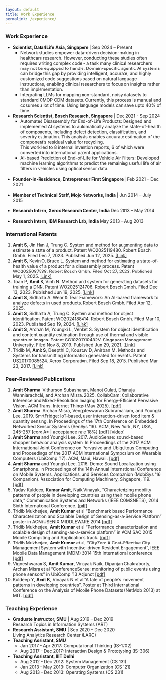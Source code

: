 ```yaml
---
layout: default
title: Work Experience
permalink: /experience/
---
```


<div id="experience" class="tab-content active work-experience-page">
    <h3>Work Experience</h3>
    <ul>
        <li>
            <strong> Scientist, Data4Life Asia, Singapore </strong> | Sep 2024 – Present <br>
            <ul style="list-style-type: square;">
                <li> 
                    Network studies empower data-driven decision-making in healthcare research.
                    However, conducting these studies often requires writing complex code - a task many clinical researchers may not be equipped to handle.
                    Domain-specific agentic AI systems can bridge this gap by providing intelligent, accurate, and highly customized code suggestions based on natural language instructions, enabling clinical researchers to focus on insights rather than implementation.  </li>
                <li> Integrating LLMs for mapping non-standard, noisy datasets to standard OMOP CDM datasets. Currently, this process is manual and cosumes a lot of time. Using language models can save upto 40% of time.  </li>
            </ul>
        </li>
        <li>
            <strong> Research Scientist, Bosch Research, Singapore </strong> | Dec 2021 - Sep 2024 <br>
            <ul style="list-style-type: square;">
                <li>
                    Automated Disassembly for End-of-Life Products:
                    Designed and implemented AI systems to automatically analyze the state-of-health of components, including defect detection, classification, and severity estimation. This analysis enables accurate estimation of the component’s residual value for recycling. <br/>
                    This work led to 8 internal invention reports, 6 of which were converted into international patent applications. 
                </li>
                <li>
                    AI-based Prediction of End-of-Life for Vehicle Air Filters:
                    Developed machine learning algorithms to predict the remaining useful life of air filters in vehicles using optical sensor data.
                </li>
            </ul>
        </li> <br/>
        <li>
            <strong> Founder-in-Residence, Entrepreneur First Singapore </strong> | Feb 2021 – Dec 2021 <br/><br/>
        </li>
        <li>
            <strong> Member of Technical Staff, Mojo Networks, India </strong> | Jun 2014 – July 2015 <br/><br/>
        </li>
        <li>
            <strong> Research Intern, Xerox Research Center, India </strong> Dec 2013 – May 2014 <br/><br/>
        </li>
        <li>
            <strong> Research Intern, IBM Research Lab, India </strong> May 2013 – Aug 2013 <br>
        </li>
    </ul> 
</div>
<div id="patents" class="tab-content active work-experience-page">
    <h3>International Patents</h3>
    <ol>
        <li>
            <strong>Amit S</strong>, Jin Han J, Trung C. System and method for augmenting data to estimate a state of a product. Patent WO2025119480. Robert Bosch Gmbh. Filed Dec 7, 2023. Published Jun 12, 2025. 
            <a target="_blank" href="https://patentscope.wipo.int/search/en/detail.jsf?docId=WO2025119480">[Link]</a>
        </li>
        <li>
            <strong>Amit S</strong>, Kevin O, Bruce L. System and method for estimating a state-of-health value of a product for a disassembly process. Patent WO2025087538. Robert Bosch Gmbh. Filed Oct 27, 2023. Published May 1, 2025. 
            <a target="_blank" href="https://patentscope.wipo.int/search/en/detail.jsf?docId=WO2025087538">[Link]</a>
        </li>
        <li>
            Toan P, <strong>Amit S</strong>, Vinh N. Method and system for generating datasets for training a DNN. Patent WO2025124706. Robert Bosch Gmbh. Filed Dec 13, 2023. Published Jun 19, 2025. 
            <a target="_blank" href="https://patentscope.wipo.int/search/en/detail.jsf?docId=WO2025124706">[Link]</a>
        </li>
        <li>
            <strong>Amit S</strong>, Sidharta A. Wear & Tear Framework: An AI-based framework to analyze defects in used products. Robert Bosch Gmbh. Filed Apr 12, 2025.
        </li>
        <li>
            <strong>Amit S</strong>, Sidharta A, Trung C. System and method for object identification. Patent WO2024188414. Robert Bosch Gmbh. Filed Mar 10, 2023. Published Sep 19, 2024. 
            <a target="_blank" href="https://patentscope.wipo.int/search/en/detail.jsf?docId=WO2024188414">[Link]</a>
        </li>
        <li>
            <strong>Amit S</strong>, Archan M, Youngki L, Venket S. System for object identification and content quantity estimation through use of thermal and visible spectrum images. Patent SG10201910482V. Singapore Management University. Filed Nov 8, 2019. Published Jun 29, 2021. 
            <a target="_blank" href="https://patentscope.wipo.int/search/en/detail.jsf?docId=SG329201629">[Link]</a>
        </li>
        <li>
            Tridib M, <strong>Amit S</strong>, Deepthi C, Koustuv D, Anirban M. Methods and Systems for transmitting information generated for events. Patent US20170085624. Xerox Corporation. Filed Sep 18, 2015. Published Mar 23, 2017. 
            <a target="_blank" href="https://patentscope.wipo.int/search/en/detail.jsf?docId=US201393105">[Link]</a>
        </li>
    </ol>
</div>
<div id="publications" class="tab-content active work-experience-page">
    <h3>Peer-Reviewed Publications</h3>
    <ol>
        <li>
            <strong>Amit Sharma</strong>, Vithurson Subasharan, Manoj Gulati, Dhanuja Wanniarachchi, and Archan Misra. 2025. CollabCam: Collaborative Inference and Mixed-Resolution Imaging for Energy-Efficient Pervasive Vision. ACM Trans. Internet Things (May 2025). <a href="https://doi.org/10.1145/3736420" target="_blank">[pdf]</a>
        </li>
        <li>
            <strong>Amit Sharma</strong>, Archan Misra, Vengateswaran Subramaniam, and Youngki Lee. 2019. SmrtFridge: IoT-based, user interaction-driven food item & quantity sensing. In Proceedings of the 17th Conference on Embedded Networked Sensor Systems (SenSys ’19). ACM, New York, NY, USA, 245-257 [core A* | acceptance rate 18%] <a target="_blank" href="https://dl.acm.org/doi/10.1145/3356250.3360028">[pdf]</a> <a target="_blank" href="https://www.youtube.com/watch?v=Scd7vlfSipw">[video]</a>
        </li>
        <li>
            <strong>Amit Sharma</strong> and Youngki Lee. 2017. AudioSense: sound-based shopper behavior analysis system. In Proceedings of the 2017 ACM International Joint Conference on Pervasive and Ubiquitous Computing and Proceedings of the 2017 ACM International Symposium on Wearable Computers (UbiComp ’17). ACM, Maui, Hawaii. <a target="_blank" href="https://dl.acm.org/doi/10.1145/3123024.3124440">[pdf]</a>
        </li>
        <li>
            <strong>Amit Sharma</strong> and Youngki Lee. 2016. Demo: Sound Localization using Smartphone. In Proceedings of the 14th Annual International Conference on Mobile Systems, Applications, and Services Companion (MobiSys ’16 Companion). Association for Computing Machinery, Singapore, 119. <a target="_blank" href="https://dl.acm.org/doi/10.1145/2938559.2938584">[pdf]</a>
        </li>
        <li>
            Yadav Kuldeep, <strong>Kumar Amit</strong>, Naik Vinayak, “Characterizing mobility patterns of people in developing countries using their mobile phone data,“ Communication Systems and Networks (IEEE COMSNETS), 2014 Sixth International Conference. <a target="_blank" href="https://ieeexplore.ieee.org/document/6734892">[pdf]</a>
        </li>
        <li>
            Tridib Mukherjee, <strong>Amit Kumar</strong> et al “Benchmark based Performance Characterization and Scalable Design of Sensing-as-a-Service Platform” poster in ACM/USENIX MIDDLEWARE 2014 <a target="_blank" href="https://doi.org/10.1145/2678508.2678522">[pdf]</a>
        </li>
        <li>
            Tridib Mukherjee, <strong>Amit Kumar</strong> et al “Performance characterization and scalable design of sensing-as-a-service platform” in ACM SAC 2015 Mobile Computing and Applications track. <a target="_blank" href="https://dl.acm.org/doi/10.1145/2695664.2696042">[pdf]</a>
        </li>
        <li>
            Tridib Mukherjee, <strong>Amit Kumar</strong> et al, “CityZen: A Cost-Effective City Management System with Incentive-driven Resident Engagement”, IEEE Mobile Data Management (MDM) 2014 15th International conference <a target="_blank" href="https://doi.org/10.1109/MDM.2014.41">[pdf]</a>
        </li>
        <li>
            Vigneshwaran S, <strong>Amit Kumar</strong>, Vinayak Naik, Dipanjan Chakraborty, Archan Misra et al “ConferenceSense: monitoring of public events using phone sensors” in UbiComp ’13 Adjunct <a target="_blank" href="https://doi.org/10.1145/2494091.2499775">[pdf]</a>
        </li>
        <li>
            Kuldeep Y, <strong>Amit K</strong>, Vinayak N et al “A tale of people’s movement patterns in developing countries”, Poster at Third International Conference on the Analysis of Mobile Phone Datasets (NetMob 2013) at MIT. <a target="_blank" href="https://perso.uclouvain.be/vincent.blondel/netmob/2013/NetMob2013-program.pdf#page=16">[pdf]</a>
        </li>
    </ol>
</div>

<div id="teaching-experience" class="tab-content active">
    <h3>Teaching Experience</h3>
    <ul>
        <li>
            <strong>Graduate Instructor, SMU</strong> | Aug 2019 – Dec 2019<br>
            Research Topics in Information Systems (ART)
        </li>
        <li>
            <strong>Research Assistant, SMU</strong> | Sep 2020 – Dec 2020<br>
            Living Analytics Research Center (LARC)
        </li>
        <li>
            <strong>Teaching Assistant, SMU</strong>
            <ul>
                <li>Jan 2017 – Apr 2017: Computational Thinking (IS-1702)</li>
                <li>Aug 2017 – Dec 2017: Interaction Design & Prototyping (IS-306)</li>
            </ul>
        </li>
        <li>
            <strong>Teaching Assistant, IIIT Delhi</strong>
            <ul>
                <li>Aug 2012 – Dec 2012: System Management (CS 131)</li>
                <li>Jan 2013 – May 2013: Computer Organization (CS 121)</li>
                <li>Aug 2013 – Dec 2013: Operating Systems (CS 231)</li>
            </ul>
        </li>
    </ul>
</div>
<script src="/scripts.js"></script>
